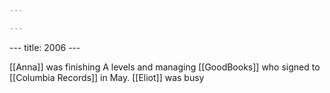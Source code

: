 ```yaml
---

---
```


--- title: 2006 ---

[[Anna]] was finishing A levels and managing [[GoodBooks]] who signed to [[Columbia Records]] in May.
[[Eliot]] was busy